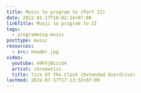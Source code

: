```yaml
---
title: Music to program to (Part II)
date: 2022-01-17T16:02:14+07:00
linkTitle: Music to program to II
tags:
  - programming-music
posttype: music
resources:
  - src: header.jpg
video:
  youtube: 49FXjBiccG4
  artist: chromatics
  title: Tick Of The Clock (Extended Overdrive)
lastmod: 2022-07-17T17:13:32+07:00
---
```

